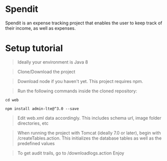 # Spendit

Spendit is an expense tracking project that enables the user to keep track of their income, as well as expenses.

# Setup tutorial

>Ideally your environment is Java 8

>Clone/Download the project

>Download node if you haven't yet. This project requires npm.

>Run the following commands inside the cloned repository:

```
cd web

npm install admin-lte@^3.0 --save
```


>Edit web.xml data accordingly. This includes schema url, image folder directories, etc

>When running the project with Tomcat (ideally 7.0 or later), begin with /createTables.action. This initializes the database tables as well as the predefined values

>To get audit trails, go to /downloadlogs.action
>Enjoy
